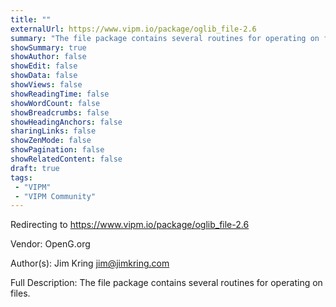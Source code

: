 ```yaml
---
title: ""
externalUrl: https://www.vipm.io/package/oglib_file-2.6
summary: "The file package contains several routines for operating on files.."
showSummary: true
showAuthor: false
showEdit: false
showData: false
showViews: false
showReadingTime: false
showWordCount: false
showBreadcrumbs: false
showHeadingAnchors: false
sharingLinks: false
showZenMode: false
showPagination: false
showRelatedContent: false
draft: true
tags:
 - "VIPM"
 - "VIPM Community"
---
```


Redirecting to https://www.vipm.io/package/oglib_file-2.6

Vendor: OpenG.org

Author(s): Jim Kring <jim@jimkring.com>
 
Full Description:
The file package contains several routines for operating on files.